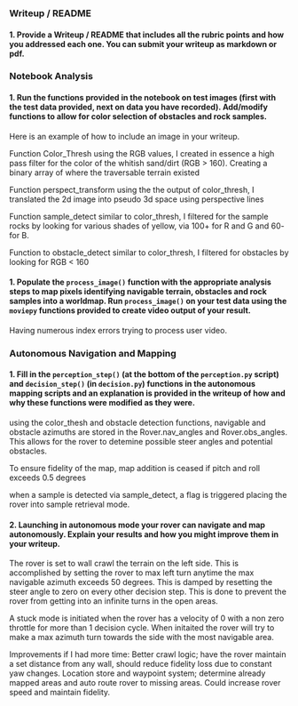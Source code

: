 ### Writeup / README

#### 1. Provide a Writeup / README that includes all the rubric points and how you addressed each one.  You can submit your writeup as markdown or pdf.  


### Notebook Analysis
#### 1. Run the functions provided in the notebook on test images (first with the test data provided, next on data you have recorded). Add/modify functions to allow for color selection of obstacles and rock samples.
Here is an example of how to include an image in your writeup.

Function Color_Thresh
using the RGB values, I created in essence a high pass filter for the color of the whitish sand/dirt (RGB > 160). Creating a binary array of where the traversable terrain existed

Function perspect_transform
using the the output of color_thresh, I translated the 2d image into pseudo 3d space using perspective lines

Function sample_detect
similar to color_thresh, I filtered for the sample rocks by looking for various shades of yellow, via 100+ for R and G and 60- for B.

Function to obstacle_detect
similar to color_thresh, I filtered for obstacles by looking for RGB < 160


#### 1. Populate the `process_image()` function with the appropriate analysis steps to map pixels identifying navigable terrain, obstacles and rock samples into a worldmap.  Run `process_image()` on your test data using the `moviepy` functions provided to create video output of your result. 

Having numerous index errors trying to process user video. 

### Autonomous Navigation and Mapping

#### 1. Fill in the `perception_step()` (at the bottom of the `perception.py` script) and `decision_step()` (in `decision.py`) functions in the autonomous mapping scripts and an explanation is provided in the writeup of how and why these functions were modified as they were.

using the color_thesh  and obstacle detection functions, navigable and obstacle azimuths are stored in the Rover.nav_angles and Rover.obs_angles.  This allows for the rover to detemine possible steer angles and potential obstacles.

To ensure fidelity of the map, map addition is ceased if pitch and roll exceeds 0.5 degrees

when a sample is detected via sample_detect, a flag is triggered placing the rover into sample retrieval mode.

#### 2. Launching in autonomous mode your rover can navigate and map autonomously.  Explain your results and how you might improve them in your writeup.  

The rover is set to wall crawl the terrain on the left side. This is accomplished by setting the rover to max left turn anytime the max navigable azimuth exceeds 50 degrees. This is damped by resetting the steer angle to zero on every other decision step. This is done to prevent the rover from getting into an infinite turns in the open areas.

A stuck mode is initiated when the rover has a velocity of 0 with a non zero throttle for more than 1 decision cycle. When initaited the rover will try to make a max azimuth turn towards the side with the most navigable area.

Improvements if I had more time:
Better crawl logic; have the rover maintain a set distance from any wall, should reduce fidelity loss due to constant yaw changes.
Location store and waypoint system; determine already mapped areas and auto route rover to missing areas. Could increase rover speed and maintain fidelity.

